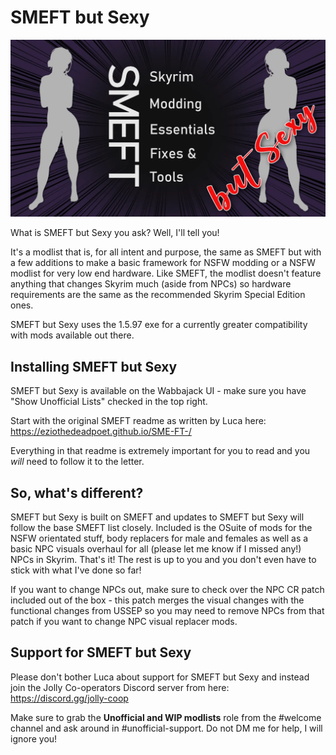 # SMEFT but Sexy

![Banner](https://raw.githubusercontent.com/iAmMe27/SMEFT-but-Sexy/gh-pages/img/SMEFTBS.webp)

What is SMEFT but Sexy you ask? Well, I'll tell you!

It's a modlist that is, for all intent and purpose, the same as SMEFT but with a few additions to make a basic framework for NSFW modding or a NSFW modlist for very low end hardware. Like SMEFT, the modlist doesn't feature anything that changes Skyrim much (aside from NPCs) so hardware requirements are the same as the recommended Skyrim Special Edition ones.

SMEFT but Sexy uses the 1.5.97 exe for a currently greater compatibility with mods available out there.

## Installing SMEFT but Sexy

SMEFT but Sexy is available on the Wabbajack UI - make sure you have "Show Unofficial Lists" checked in the top right. 

Start with the original SMEFT readme as written by Luca here: https://eziothedeadpoet.github.io/SME-FT-/

Everything in that readme is extremely important for you to read and you *will* need to follow it to the letter.

## So, what's different?

SMEFT but Sexy is built on SMEFT and updates to SMEFT but Sexy will follow the base SMEFT list closely. Included is the OSuite of mods for the NSFW orientated stuff, body replacers for male and females as well as a basic NPC visuals overhaul for all (please let me know if I missed any!) NPCs in Skyrim. That's it! The rest is up to you and you don't even have to stick with what I've done so far!

If you want to change NPCs out, make sure to check over the NPC CR patch included out of the box - this patch merges the visual changes with the functional changes from USSEP so you may need to remove NPCs from that patch if you want to change NPC visual replacer mods.

## Support for SMEFT but Sexy

Please don't bother Luca about support for SMEFT but Sexy and instead join the Jolly Co-operators Discord server from here: https://discord.gg/jolly-coop

Make sure to grab the **Unofficial and WIP modlists** role from the #welcome channel and ask around in #unofficial-support. Do not DM me for help, I will ignore you!

